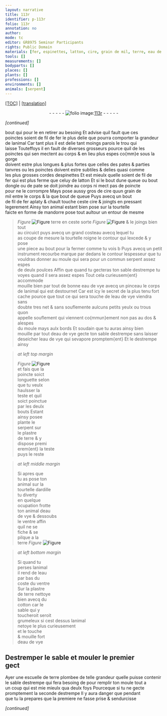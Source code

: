 ```yaml
---
layout: narrative
title: 113r
identifier: p-113r
folio: 113r
annotation: no
author:
mode: tc
editor: GR8975 Seminar Participants
rights: Public Domain
materials: [fer, espinettes, latton, cire, grain de mil, terre, eau de vye, plastre de terre, ardille, eau, cotton, terre plombee]
tools: []
measurements: []
bodyparts: []
places: []
plants: []
professions: []
environments: []
animals: [serpent]
---
```


<p><a href="{{ site.baseurl }}/diplomatic/">[TOC]</a> | <a href="{{ site.baseurl }}/texts/p-113r_tl/" target="_blank">[translation]</a></p><div class="folio" align="center">- - - - - <a href="http://gallica.bnf.fr/ark:/12148/btv1b10500001g/f231.image" target="_blank"><img src="https://cu-mkp.github.io/2017-workshop-edition/assets/photo-icon.png" alt="folio image: " style="display:inline-block; margin-bottom:-3px;"/>113r</a> - - - - - </div>  
 
*[continued]*
  
bout <span class="del">qui</span> pour le en retirer au besoing Et advise quil fault que ces<br/> poinctes soient de fil de <span class="m">fer</span> le plus delie que pourra comporter la grandeur<br/> de lanimal Car tant plus il est delie tant moings parois le trou qui<br/> laisse Touteffoys il en fault de diverses grosseurs pource quil <span class="del">de</span> les<br/> poinctes qui sen mectent au corps & en lieu plus espes co{mm}e sous la gorge<br/> doivent estre plus longues & plus fortes que celles des pates & parties<br/> tanvres ou les poinctes doivent estre subtiles & delies quasi comme<br/> les plus grosses cordes d<span class="m">espinettes</span> Et est mieulx quelle soient de fil de<br/> <span class="m">fer</span> qui est plus ferme que celuy de <span class="m">latton</span> Et si le bout dune queue ou bout<br/> dongle ou de pate se doit joindre au corps ni mect pas de poincte<br/> pour ne le corrompre Mays pose aussy gros de <span class="m">cire</span> quun <span class="m">grain de<br/> mil</span> entre le corps & <span class="del">la que</span> bout de queue Puys avecq un bout<br/> de fil de <span class="m">fer</span> aplaty & chault touche ceste <span class="m">cire</span> & joingts en pressant<br/> legerement Ainsy ton animal estant bien pose sur la tourtelle<br/> faicte en forme de mandorre pose tout aultour un entour de mesme<br/> 
> *Figure*
> <a href="https://drive.google.com/open?id=0B9-oNrvWdlO5YkE1Vm1ZMmRoVm8" target="_blank"><img src="https://cu-mkp.github.io/GR8975-edition/assets/photo-icon.png" alt="Figure" style="display:inline-block; margin-bottom:-3px;"/></a>
 <span class="m">terre</span> en ceste sorte 
> *Figure*
> <a href="https://drive.google.com/open?id=0B9-oNrvWdlO5aW1sekxQWGJJY0E" target="_blank"><img src="https://cu-mkp.github.io/GR8975-edition/assets/photo-icon.png" alt="Figure" style="display:inline-block; margin-bottom:-3px;"/></a>
 & le joings bien tout<br/> au circuict puys avecq un grand costeau avecq lequel tu<br/> as coupe de mesure la tourtelle roigne le contour qui lexcede & y pose<br/> une piece au bout pour la fermer comme tu vois b Puys avecq un petit<br/> instrument recourbe marque par dedans le contour lespesseur que tu<br/> vouldras donner au moule qui sera pour un commun <span class="al">serpent</span> assez espes<br/> de deulx poulces Affin que quand tu gecteras ton sable destrempe tu<br/> voyes quand il sera assez espes Tout cela curieusem{ent} accommode<br/> mouille bien par tout de bonne <span class="m">eau de vye</span> avecq un pinceau le corps<br/> de lanimal qui est destournet Car est icy le secret <span class="del">de la plus</span> tenu fort<br/> cache pource que tout ce qui sera touche de l<span class="m">eau de vye</span> viendra sans<br/> doubte tres net & sans <span class="del">souflemente</span> aulcuns petits yeulx ou trous quon<br/> appelle souflement qui viennent co{mmun}ement non pas au dos & alespes<br/> du moule mays aulx bords Et soudain que tu auras ainsy bien<br/> mouille par tout d<span class="m">eau de vye</span> gecte ton sable destrempe sans laisser<br/> deseicher l<span class="m">eau de vye</span> qui sevapore promptem{ent} Et le destrempe ainsy
 
> *at left top margin*
> 
> 
>   
> *Figure*
> <a href="https://drive.google.com/open?id=0B9-oNrvWdlO5MDEzX0RhXzJGcXc" target="_blank"><img src="https://cu-mkp.github.io/GR8975-edition/assets/photo-icon.png" alt="Figure" style="display:inline-block; margin-bottom:-3px;"/></a>
<br/> et fais que la<br/> poincte soict<br/> longuette selon<br/> que tu veulx<br/> haulsser la<br/> teste et quil<br/> soict poinctue<br/> par les deulx<br/> bouts Estant<br/> ainsy posee <br/> plante le<br/> <span class="al">serpent</span> sur<br/> le <span class="m">plastre<br/> de terre</span> & y<br/> dispose premi<br/> erem{ent} la teste<br/> puys le reste
 
> *at left middle margin*
> 
> 
>  Si apres que<br/> tu as pose ton<br/> animal sur la<br/> tourtelle d<span class="m">ardille</span><br/> tu diverty<br/> en quelque<br/> ocupation frotte<br/> ton animal d<span class="m">eau<br/> de vye</span> & dessoubs<br/> le ventre affin<br/> quil ne se<br/> fiche & se<br/> pilque a la<br/> <span class="m">terre</span> 
> *Figure*
> <a href="https://drive.google.com/open?id=0B9-oNrvWdlO5Qm8wSlJPOWxfZWM" target="_blank"><img src="https://cu-mkp.github.io/GR8975-edition/assets/photo-icon.png" alt="Figure" style="display:inline-block; margin-bottom:-3px;"/></a>
 
 
> *at left bottom margin*
> 
> 
>  Si quand tu<br/> perses lanimal<br/> il rend de l<span class="m">eau</span><br/> par bas du<br/> coste du ventre<br/> Sur la <span class="m">plastre<br/> de terre</span> nettoye<br/> bien avecq du<br/> <span class="m">cotton</span> car le<br/> sable qui y<br/> toucheroit seroit<br/> grumeleux si cest dessus lanimal<br/> netoye le plus curieusement<br/> et le touche<br/> & mouille fort<br/> d<span class="m">eau de vye</span>
 
 
  

## Destremper le sable et mouler le premier<br/> gect

 
Ayer une escuelle de <span class="m">terre plombee</span> de telle grandeur quelle puisse contenir<br/> le sable destrempe qui fera besoing <span class="del">de</span> pour remplir ton moule tout a<br/> un coup qui est <span class="del">mie</span> mieulx qua deulx foys Pourceque si tu ne gecte<br/> promptement la seconde destrempe Il y aura danger que pendant<br/> que tu la prepares que la premiere ne fasse prise & sendurcisse
 
*[continued]*
 
